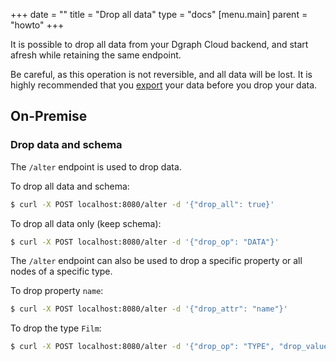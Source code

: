 +++
date = ""
title = "Drop all data"
type = "docs"
[menu.main]
    parent = "howto"
+++


It is possible to drop all data from your Dgraph Cloud backend, and start afresh while retaining the same endpoint.

Be careful, as this operation is not reversible, and all data will be lost. It is highly recommended that you [export](/admin/import-export) your data before you drop your data.


## On-Premise
### Drop data and schema

The `/alter` endpoint is used to drop data.

To drop all data and schema:
```sh
$ curl -X POST localhost:8080/alter -d '{"drop_all": true}'
```

To drop all data only (keep schema):
```sh
$ curl -X POST localhost:8080/alter -d '{"drop_op": "DATA"}'
```
The `/alter` endpoint can also be used to drop a specific property or all nodes of a specific type.

To drop property `name`:

```sh
$ curl -X POST localhost:8080/alter -d '{"drop_attr": "name"}'
```

To drop the type `Film`:
```sh
$ curl -X POST localhost:8080/alter -d '{"drop_op": "TYPE", "drop_value": "Film"}'
```
